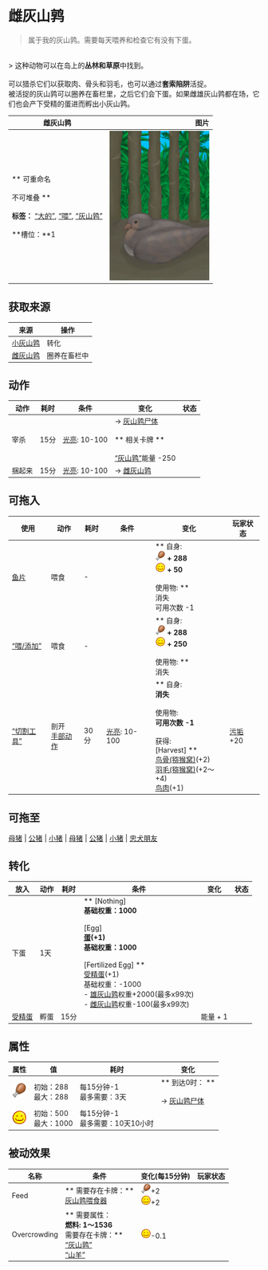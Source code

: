 # 雌灰山鹑  
> 属于我的灰山鹑。需要每天喂养和检查它有没有下蛋。  
<br>  
> 这种动物可以在岛上的<b>丛林和草原</b>中找到。<br><br>可以猎杀它们以获取肉、骨头和羽毛，也可以通过<b>套索陷阱</b>活捉。<br>被活捉的灰山鹑可以圈养在畜栏里，之后它们会下蛋。如果雌雄灰山鹑都在场，它们也会产下受精的蛋进而孵出小灰山鹑。<br>  
  
  雌灰山鹑  |   图片   
 ----  |  ----:   
 ** 可重命名 **<br><br>** 不可堆叠 **<br><br>**标签：**	[“大的”](tag_Large.md), [“喂”](tag_Meat.md), [“灰山鹑”](tag_Partridge.md)<br><br>**槽位：**1  |  <img decoding="async" src="Sprite/PartridgeNesting.png" href="a.md" style="max-width:300px;max-height:300px;">   
  
## 获取来源  
来源  |  操作  
----  |  ----  
[小灰山鹑](PartridgeChick.md)  |  转化  
[雌灰山鹑](PartridgeFemaleLive.md)  |  圈养在畜栏中  
## 动作  
动作  |  耗时  |  条件  |  变化  |  状态  
----  |  ----  |  ----  |  ----  |  ----  
宰杀<br>  |  15分  |  [光亮](Light.md): 10-100  |  → [灰山鹑尸体](PartridgeDead.md)<br><br>** 相关卡牌 **<br><br>[“灰山鹑”](tag_Partridge.md)能量  -250  |    
捆起来<br>  |  15分  |  [光亮](Light.md): 10-100  |  → [雌灰山鹑](PartridgeFemaleLive.md)  |    
## 可拖入  
使用  |  动作  |  耗时  |  条件  |  变化  |  玩家状态  
----  |  ----  |  ----  |  ----  |  ----  |  ----  
[鱼片](FishSlices.md)  |  喂食<br>  |  -  |    |  ** 自身: **<br><img decoding="async" src="Sprite/Hunger.png" href="a.md" style="max-width:20px;max-height:20px;"> + 288<br><img decoding="async" src="Sprite/Content.png" href="a.md" style="max-width:20px;max-height:20px;"> + 50<br><br>** 使用物: **<br>消失<br>可用次数  -1  |    
[“喂/添加”](tag_Feed.md)  |  喂食<br>  |  -  |    |  ** 自身: **<br><img decoding="async" src="Sprite/Hunger.png" href="a.md" style="max-width:20px;max-height:20px;"> + 288<br><img decoding="async" src="Sprite/Content.png" href="a.md" style="max-width:20px;max-height:20px;"> + 250<br><br>** 使用物: **<br>消失  |    
[“切割工具”](tag_Cutter.md)  |  剖开<br>[手部动作](HandAction.md)  |  30分  |  [光亮](Light.md): 10-100  |  ** 自身: **<br>消失<br><br>** 使用物: **<br>可用次数  -1<br><br>** 获得: **<br>** [Harvest] **<br>  [鸟骨(猕猴窝)](BonesBird.md)(+2)<br>  [羽毛(猕猴窝)](Feathers.md)(+2～+4)<br>  [鸟肉](BirdMeat.md)(+1)<br>  |  [污垢](Filth.md)+20  
## 可拖至  
[母猪](BoarEnclosureFemale.md) | [公猪](BoarEnclosureMale.md) | [小猪](BoarEnclosurePiglet.md) | [母猪](BoarTiedFemale.md) | [公猪](BoarTiedMale.md) | [小猪](BoarTiedPiglet.md) | [忠犬朋友](DogFriend.md)  
## 转化  
放入  |  动作  |  耗时  |  条件  |  变化  |  状态  
----  |  ----  |  ----  |  ----  |  ----  |  ----  
  |  下蛋  |  1天  |    |  ** [Nothing] **<br>基础权重：1000<br><br>** [Egg] **<br>  [蛋](Egg.md)(+1)<br>基础权重：1000<br><br>** [Fertilized Egg] **<br>  [受精蛋](EggPartridgeFertilized.md)(+1)<br>基础权重：-1000<br>- [雄灰山鹑](PartridgeMaleEnclosure.md)权重+2000(最多x99次)<br>- [雌灰山鹑](PartridgeFemaleEnclosure.md)权重-100(最多x99次)<br>  |    
[受精蛋](EggPartridgeFertilized.md)  |  孵蛋  |  15分  |    |  能量 + 1  |    
## 属性   
属性  |  值  |  耗时  |  变化  
----  |  ----  |  ----  |  ----  
<img decoding="async" src="Sprite/Hunger.png" href="a.md" style="max-width:30px;max-height:30px;">  |  初始：288<br>最大：288  |  每15分钟-1<br>最多需要：3天  |  ** 到达0时： **<br><br>→ [灰山鹑尸体](PartridgeDead.md)  
<img decoding="async" src="Sprite/Content.png" href="a.md" style="max-width:30px;max-height:30px;">  |  初始：500<br>最大：1000  |  每15分钟-1<br>最多需要：10天10小时  |    
## 被动效果  
名称  |  条件  |  变化(每15分钟)  |  玩家状态  
----  |  ----  |  ----  |  ----  
Feed  |  ** 需要存在卡牌：**<br>[灰山鹑喂食器](PartridgeFeeder.md)  |  <img decoding="async" src="Sprite/Hunger.png" href="a.md" style="max-width:20px;max-height:20px;">+2<br><img decoding="async" src="Sprite/Content.png" href="a.md" style="max-width:20px;max-height:20px;">+2  |    
Overcrowding  |  ** 需要属性：**<br>燃料: 1～1536<br>** 需要存在卡牌：**<br>[“灰山鹑”](tag_Partridge.md)<br>[“山羊”](tag_Goat.md)  |  <img decoding="async" src="Sprite/Content.png" href="a.md" style="max-width:20px;max-height:20px;">-0.1  |    
